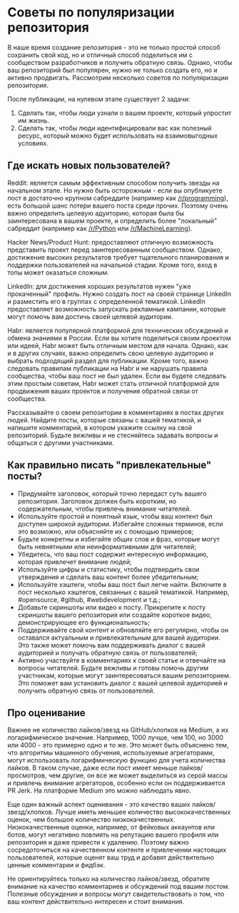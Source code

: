 # Советы по популяризации репозитория

В наше время создание репозитория - это не только простой способ сохранить свой код, но и отличный способ поделиться им с сообществом разработчиков и получить обратную связь. Однако, чтобы ваш репозиторий был популярен, нужно не только создать его, но и активно продвигать. Рассмотрим несколько советов по популяризации  репозитория.

После публикации, на нулевом этапе существует 2 задачи:
1. Сделать так, чтобы люди узнали о вашем проекте, который упростит им жизнь.
2. Сделать так, чтобы люди идентифицировали вас как полезный ресурс, который можно будет использовать на взаимовыгодных условиях.

## Где искать новых пользователей?

Reddit: является самым эффективным способом получить звезды на начальном этапе. Но нужно быть осторожным - если вы опубликуете пост в достаточно крупном сабреддите (например как [/r/programming](https://www.reddit.com/r/programming/)), есть большой шанс потери вашего поста среди прочих. Поэтому очень важно определить целевую адуиторию, которая была бы заинтересована в вашем проекте, и определить более "локальный" сабреддит (например как [/r/Python](https://www.reddit.com/r/Python/) или [/r/MachineLearning](https://www.reddit.com/r/MachineLearning/)). 

Hacker News/Product Hunt: предоставляют отличную возможность представить проект перед заинтересованным сообществом. Однако, достижение высоких результатов требует тщательного планирования и поддержки пользователей на начальной стадии. Кроме того, вход в топы может оказаться сложным.

LinkedIn: для достижения хороших результатов нужен "уже прокаченный" профиль. Нужно создать пост на своей странице LinkedIn и разместить его в группах с определенной тематикой. LinkedIn предоставляет возможность запускать рекламные кампании, которые могут помочь вам достичь своей целевой аудитории.

Habr: является популярной платформой для технических обсуждений и обмена знаниями в России. Если вы хотите поделиться своим проектом или идеей, Habr может быть отличным местом для начала. Однако, как и в других случаях, важно определить свою целевую аудиторию и выбрать подходящий раздел для публикации. Кроме того, важно следовать правилам публикации на Habr и не нарушать правила сообщества, чтобы ваш пост не был удален. Если вы будете следовать этим простым советам, Habr может стать отличной платформой для продвижения ваших проектов и получения обратной связи от сообщества.

Рассказывайте о своем репозитории в комментариях в постах других людей. Найдите посты, которые связаны с вашей тематикой, и напишите комментарий, в котором укажите ссылку на свой репозиторий. Будьте вежливы и не стесняйтесь задавать вопросы и общаться с другими участниками.

## Как правильно писать "привлекательные" посты?

- Придумайте заголовок, который точно передаст суть вашего репозитория. Заголовок должен быть коротким, но содержательным, чтобы привлечь внимание читателей.
- Используйте простой и понятный язык, чтобы ваш контент был доступен широкой аудитории. Избегайте сложных терминов, если это возможно, или объясняйте их с помощью примеров;
- Будьте конкретны и избегайте общих слов и фраз, которые могут быть невнятными или неинформативными для читателей;
- Убедитесь, что ваш пост содержит интересную информацию, которая привлечет внимание людей;
- Используйте цифры и статистику, чтобы подтвердить свои утверждения и сделать ваш контент более убедительным;
- Используйте хэштеги, чтобы ваш пост был легче найти. Включите в пост несколько хэштегов, связанных с вашей тематикой. Например, #opensource, #github, #webdevelopment и т.д.;
- Добавьте скриншоты или видео к посту. Прикрепите к посту скриншоты вашего репозитория или создайте короткое видео, демонстрирующее его функциональность;
- Поддерживайте свой контент и обновляйте его регулярно, чтобы он оставался актуальным и привлекательным для вашей аудитории. Это также может помочь вам поддерживать диалог с вашей аудиторией и получать обратную связь от пользователей;
- Активно участвуйте в комментариях к своей статье и отвечайте на вопросы читателей. Будьте вежливы и готовы помочь другим участникам, которые могут заинтересоваться вашим репозиторием. Это поможет вам установить диалог с вашей целевой аудиторией и получить обратную связь от пользователей.

## Про оценивание

Важнее не количество лайков/звезд на GitHub/хлопков на Medium, а их логарифмическое значение. 
Например, 1000 лучше, чем 100, но 3000 или 4000 - это примерно одно и то же.
Это может быть объяснено тем, что алгоритмы машинного обучения, используемые агрегаторами, могут использовать логарифмическую функцию для учета количества лайков. В таком случае, даже если пост имеет меньше лайков/просмотров, чем другие, он все же может выделиться из серой массы и привлечь внимание агрегаторов, особенно если он поддерживается PR Jerk. На платформе Medium это можно наблюдать явно.

Еще один важный аспект оценивания - это качество ваших лайков/звезд/хлопков. Лучше иметь меньшее количество высококачественных оценок, чем большое количество низкокачественных. Низкокачественные оценки, например, от фейковых аккаунтов или ботов, могут негативно повлиять на репутацию вашего профиля или репозитория и даже привести к удалению. Поэтому важно сосредоточиться на качественном контенте и привлечении настоящих пользователей, которые оценят ваш труд и добавят действительно ценные комментарии и фидбэк.

Не ориентируйтесь только на количество лайков/звезд, обратите внимание на качество комментариев и обсуждений под вашим постом. Полезные обсуждения и вопросы могут свидетельствовать о том, что ваш контент действительно интересен и стоит внимания.




